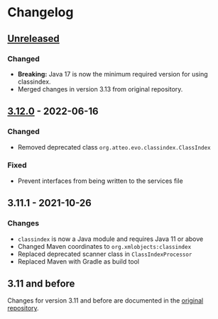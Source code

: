 # Changelog

## [Unreleased]
### Changed
- **Breaking:** Java 17 is now the minimum required version for using classindex.
- Merged changes in version 3.13 from original repository.

## [3.12.0] - 2022-06-16
### Changed
- Removed deprecated class `org.atteo.evo.classindex.ClassIndex`

### Fixed
- Prevent interfaces from being written to the services file

## 3.11.1 - 2021-10-26
### Changes
- `classindex` is now a Java module and requires Java 11 or above
- Changed Maven coordinates to `org.xmlobjects:classindex`
- Replaced deprecated scanner class in `ClassIndexProcessor`
- Replaced Maven with Gradle as build tool

## 3.11 and before
Changes for version 3.11 and before are documented in the [original repository](https://github.com/atteo/classindex/blob/master/CHANGES.md).

[Unreleased]: https://github.com/xmlobjects/classindex/compare/v3.12.0..HEAD
[3.12.0]: https://github.com/xmlobjects/classindex/releases/tag/v3.12.0